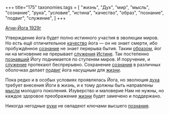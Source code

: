 +++
title="175"
taxonomies.tags = [
 "жизнь",
 "Дух",
 "мир",
 "мысль",
 "сознание",
 "рука",
 "условие",
 "истина",
 "качество",
 "образ",
 "познание",
 "подвиг",
 "служение",
]
+++

[Агни-Йога 1929г](/agni/1929)

Утверждение йога будет полно истинного участия в эволюции миров. Но есть ещё отличительное [качество](/tags/качество) йога — он не знает смерти, ибо пробуждённое [сознание](/tags/сознание) не знает перерыва бытия. Таким [образом](/tags/образ), йог ни на мгновение не прерывает [служения](/tags/[служение](/tags/служение)) [Истине](/tags/истина). Так постепенно [познавший](/tags/познание) Йогу поднимается по ступеням миров. И поручение, и [служение](/tags/служение) протекают беспрерывно. Сохранение [сознания](/tags/сознание) в различных оболочках делает [подвиг](/tags/подвиг) йога насущным для [жизни](/tags/жизнь).   

Пока редко и в особых условиях проявлялась Йога, но эволюция [духа](/tags/Дух) требует внесения Йоги в жизнь, и к тому должны быть направлены [мысли](/tags/мысль) молодого поколения. Изуверство и маловерие Нам не нужны, но каждое здоровое преображение [жизни](/tags/жизнь) будет замечено и поддержано.   

Никогда негодные [руки](/tags/рука) не овладеют ключами высшего [познания](/tags/познание).
